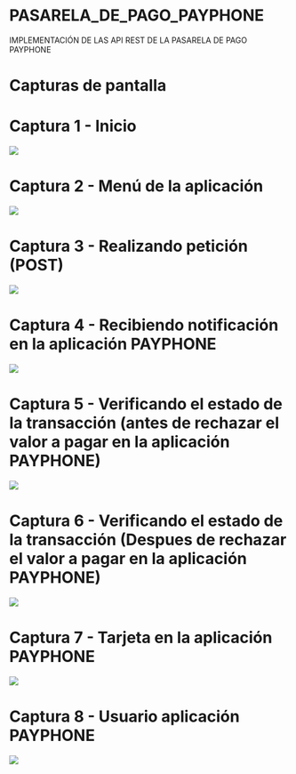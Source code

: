 # PASARELA_DE_PAGO_PAYPHONE
IMPLEMENTACIÓN DE LAS API REST DE LA PASARELA DE PAGO PAYPHONE

# Capturas de pantalla

# Captura 1 - Inicio
![](https://github.com/jorgmoli97/PASARELA_DE_PAGO_PAYPHONE/blob/main/imagenes/inicio.png)

# Captura 2 - Menú de la aplicación
![](https://github.com/jorgmoli97/PASARELA_DE_PAGO_PAYPHONE/blob/main/imagenes/menu.png)

# Captura 3 - Realizando petición (POST)
![](https://github.com/jorgmoli97/PASARELA_DE_PAGO_PAYPHONE/blob/main/imagenes/posttrans.png)

# Captura 4 - Recibiendo notificación en la aplicación PAYPHONE
![](https://github.com/jorgmoli97/PASARELA_DE_PAGO_PAYPHONE/blob/main/imagenes/cantidadapagar.jpeg)

# Captura 5 - Verificando el estado de la transacción (antes de rechazar el valor a pagar en la aplicación PAYPHONE)
![](https://github.com/jorgmoli97/PASARELA_DE_PAGO_PAYPHONE/blob/main/imagenes/transpendiente.png)

# Captura 6 - Verificando el estado de la transacción (Despues de rechazar el valor a pagar en la aplicación PAYPHONE)
![](https://github.com/jorgmoli97/PASARELA_DE_PAGO_PAYPHONE/blob/main/imagenes/transcancelada.png)

# Captura 7 - Tarjeta en la aplicación PAYPHONE
![](https://github.com/jorgmoli97/PASARELA_DE_PAGO_PAYPHONE/blob/main/imagenes/tarjetaapp.jpeg)

# Captura 8 - Usuario aplicación PAYPHONE 
![](https://github.com/jorgmoli97/PASARELA_DE_PAGO_PAYPHONE/blob/main/imagenes/userapp.jpeg)






